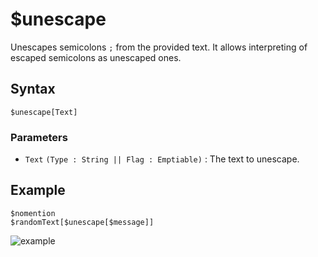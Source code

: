 # $unescape
Unescapes semicolons `;` from the provided text. It allows interpreting of escaped semicolons as unescaped ones.

## Syntax
```
$unescape[Text]
```

### Parameters
- `Text` `(Type : String || Flag : Emptiable)` : The text to unescape.

## Example
```
$nomention
$randomText[$unescape[$message]]
```
![example](https://user-images.githubusercontent.com/98183987/153597263-55796641-e0c2-4463-a52f-2bff93f071fb.jpg)
